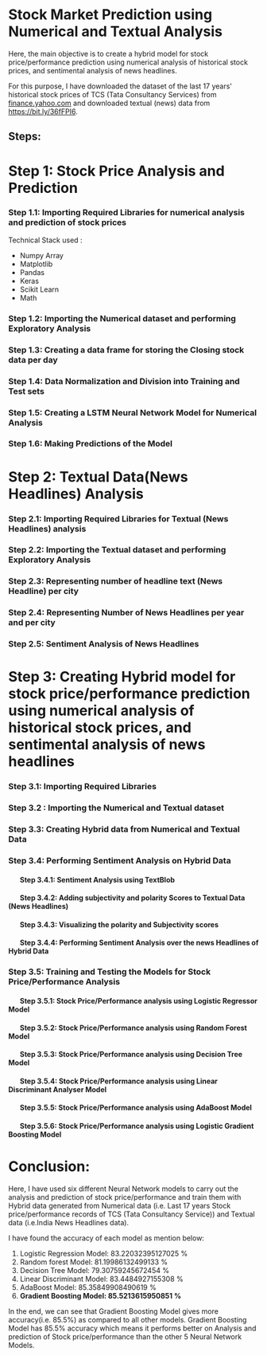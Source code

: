 # **Stock Market Prediction using Numerical and Textual Analysis**

Here, the main objective is to create a hybrid model for stock price/performance 
prediction using numerical analysis of historical stock prices, and 
sentimental analysis of news headlines. 

For this purpose, I have downloaded the dataset of the last 17 years' historical stock prices of TCS (Tata Consultancy Services)  from [finance.yahoo.com](https://in.finance.yahoo.com/)  and downloaded textual (news) data from https://bit.ly/36fFPI6.

## **Steps:**

# **Step 1: Stock Price Analysis and Prediction**

  ### Step 1.1: Importing Required Libraries for numerical analysis and prediction of stock prices
  Technical Stack used : 
  * Numpy Array
  * Matplotlib
  * Pandas
  * Keras
  * Scikit Learn
  * Math

### Step 1.2: Importing the Numerical dataset and performing Exploratory Analysis
### Step 1.3: Creating a data frame for storing the Closing stock data per day
### Step 1.4: Data Normalization and Division into Training and Test sets
### Step 1.5: Creating a LSTM Neural Network Model for Numerical Analysis
### Step 1.6: Making Predictions of the Model

# **Step 2: Textual Data(News Headlines) Analysis**

### Step 2.1: Importing Required Libraries for Textual (News Headlines) analysis
### Step 2.2: Importing the Textual dataset and performing Exploratory Analysis
### Step 2.3: Representing number of headline text (News Headline) per city
### Step 2.4: Representing Number of News Headlines per year and per city
### Step 2.5: Sentiment Analysis of News Headlines

# **Step 3: Creating Hybrid model for stock price/performance prediction using numerical analysis of historical stock prices, and sentimental analysis of news headlines**

### Step 3.1: Importing Required Libraries
### Step 3.2 : Importing the Numerical and Textual dataset
### Step 3.3: Creating Hybrid data from Numerical and Textual Data
### Step 3.4: Performing Sentiment Analysis on Hybrid Data
#### &nbsp;&nbsp;&nbsp;&nbsp;&nbsp;&nbsp; Step 3.4.1: Sentiment Analysis using TextBlob
#### &nbsp;&nbsp;&nbsp;&nbsp;&nbsp;&nbsp; Step 3.4.2: Adding subjectivity and polarity Scores to Textual Data (News Headlines)
#### &nbsp;&nbsp;&nbsp;&nbsp;&nbsp;&nbsp; Step 3.4.3: Visualizing the polarity and Subjectivity scores
#### &nbsp;&nbsp;&nbsp;&nbsp;&nbsp;&nbsp; Step 3.4.4: Performing Sentiment Analysis over the news Headlines of Hybrid Data


### Step 3.5: Training and Testing the Models for Stock Price/Performance Analysis
#### &nbsp;&nbsp;&nbsp;&nbsp;&nbsp;&nbsp; Step 3.5.1: Stock Price/Performance analysis using Logistic Regressor Model
#### &nbsp;&nbsp;&nbsp;&nbsp;&nbsp;&nbsp; Step 3.5.2: Stock Price/Performance analysis using Random Forest Model
#### &nbsp;&nbsp;&nbsp;&nbsp;&nbsp;&nbsp; Step 3.5.3: Stock Price/Performance analysis using Decision Tree Model
#### &nbsp;&nbsp;&nbsp;&nbsp;&nbsp;&nbsp; Step 3.5.4: Stock Price/Performance analysis using Linear Discriminant Analyser Model
#### &nbsp;&nbsp;&nbsp;&nbsp;&nbsp;&nbsp; Step 3.5.5: Stock Price/Performance analysis using AdaBoost Model
#### &nbsp;&nbsp;&nbsp;&nbsp;&nbsp;&nbsp; Step 3.5.6: Stock Price/Performance analysis using Logistic Gradient Boosting Model

# **Conclusion:**

Here, I have used six different Neural Network models to carry out the analysis and prediction of stock price/performance and train them with Hybrid data generated from Numerical data (i.e. Last 17 years Stock price/performance records of TCS (Tata Consultancy Service)) and Textual data (i.e.India News Headlines data).

I have found the accuracy of each model as mention below:

1.	Logistic Regression Model: 83.22032395127025 %
2.	Random forest Model: 81.19986132499133 %
3.	Decision Tree Model: 79.30759245672454 %
4.	Linear Discriminant Model: 83.4484927155308 %
5.	AdaBoost Model: 85.35849908490619 %
6.	**Gradient Boosting Model: 85.5213615950851 %**

In the end, we can see that Gradient Boosting Model gives more accuracy(i.e. 85.5%) as compared to all other models. Gradient Boosting Model has 85.5% accuracy which means it performs better on Analysis and prediction of Stock price/performance than the other 5 Neural Network Models.

